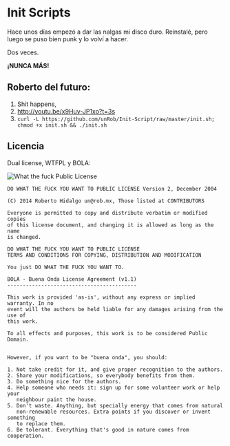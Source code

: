 # Init Scripts

Hace unos días empezó a dar las nalgas mi disco duro. Reinstalé, pero luego se puso bien punk y lo volví a hacer.

Dos veces.

**¡NUNCA MÁS!**

## Roberto del futuro:

1. Shit happens,
2. http://youtu.be/x9Huy-JP1xo?t=3s
3. `curl -L https://github.com/unRob/Init-Script/raw/master/init.sh; chmod +x init.sh && ./init.sh`


## Licencia

Dual license, WTFPL y BOLA:

![What the fuck Public License](http://www.wtfpl.net/wp-content/uploads/2012/12/wtfpl-badge-1.png)

```
DO WHAT THE FUCK YOU WANT TO PUBLIC LICENSE Version 2, December 2004

(C) 2014 Roberto Hidalgo un@rob.mx, Those listed at CONTRIBUTORS

Everyone is permitted to copy and distribute verbatim or modified copies
of this license document, and changing it is allowed as long as the name
is changed.

DO WHAT THE FUCK YOU WANT TO PUBLIC LICENSE
TERMS AND CONDITIONS FOR COPYING, DISTRIBUTION AND MODIFICATION

You just DO WHAT THE FUCK YOU WANT TO.
```

```
BOLA - Buena Onda License Agreement (v1.1)
------------------------------------------

This work is provided 'as-is', without any express or implied warranty. In no
event will the authors be held liable for any damages arising from the use of
this work.

To all effects and purposes, this work is to be considered Public Domain.


However, if you want to be "buena onda", you should:

1. Not take credit for it, and give proper recognition to the authors.
2. Share your modifications, so everybody benefits from them.
3. Do something nice for the authors.
4. Help someone who needs it: sign up for some volunteer work or help your
   neighbour paint the house.
5. Don't waste. Anything, but specially energy that comes from natural
   non-renewable resources. Extra points if you discover or invent something
   to replace them.
6. Be tolerant. Everything that's good in nature comes from cooperation.
```
